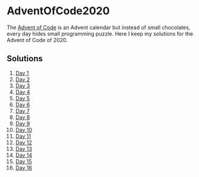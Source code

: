 # AdventOfCode2020

The [Advent of Code](https://adventofcode.com/) is an Advent calendar but instead of small chocolates, every day hides small programming puzzle. 
Here I keep my solutions for the Advent of Code of 2020.

## Solutions
 1. [Day 1](Day1/Day1.java)
 2. [Day 2](Day2/Day2.java)
 3. [Day 3](Day3/Day3.java)
 4. [Day 4](Day4/Day4.java)
 5. [Day 5](Day5/Day5.java)
 6. [Day 6](Day6/Day6.java)
 7. [Day 7](Day7/Day7.java)
 8. [Day 8](Day8/Day8.java)
 9. [Day 9](Day9/Day9.java)
 10. [Day 10](Day10/Day10.java)
 11. [Day 11](Day11/Day11.java)
 12. [Day 12](Day12/Day12.java)
 13. [Day 13](Day13/Day13.java)
 14. [Day 14](Day14/Day14.java)
 15. [Day 15](Day15/Day15.java)
 16. [Day 16](Day16/Day16.java)
